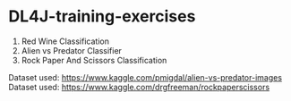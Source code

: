 # DL4J-training-exercises

1. Red Wine Classification
2. Alien vs Predator Classifier
3. Rock Paper And Scissors Classification
  
  Dataset used: https://www.kaggle.com/pmigdal/alien-vs-predator-images
  Dataset used: https://www.kaggle.com/drgfreeman/rockpaperscissors
